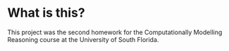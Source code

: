 # What is this?
This project was the second homework for the Computationally Modelling Reasoning course at the University of South Florida.
